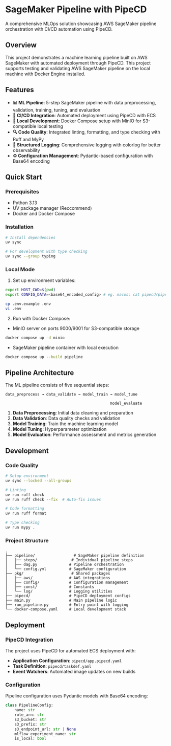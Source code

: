 # SageMaker Pipeline with PipeCD

A comprehensive MLOps solution showcasing AWS SageMaker pipeline orchestration with CI/CD automation using PipeCD.

## Overview

This project demonstrates a machine learning pipeline built on AWS SageMaker with automated deployment through PipeCD.
This project supports testing and validating AWS SageMaker pipeline on the local machine with Docker Engine installed.

## Features

- **📊 ML Pipeline**: 5-step SageMaker pipeline with data preprocessing, validation, training, tuning, and evaluation
- **🚀 CI/CD Integration**: Automated deployment using PipeCD with ECS
- **🐳 Local Development**: Docker Compose setup with MinIO for S3-compatible local testing
- **🔍 Code Quality**: Integrated linting, formatting, and type checking with Ruff and MyPy
- **📝 Structured Logging**: Comprehensive logging with colorlog for better observability
- **⚙️ Configuration Management**: Pydantic-based configuration with Base64 encoding

## Quick Start

### Prerequisites

- Python 3.13
- UV package manager (Reccommend)
- Docker and Docker Compose

### Installation

```bash
# Install dependencies
uv sync

# For development with type checking
uv sync --group typing
```

### Local Mode

1. Set up environment variables:

```bash
export HOST_CWD=$(pwd)
export CONFIG_DATA=<base64_encoded_config> # eg. macos: cat pipecd/pipeline-config.yaml | base64

cp .env.example .env
vi .env
```

2. Run with Docker Compose:

- MinIO server on ports 9000/9001 for S3-compatible storage

```bash
docker compose up -d minio
```

- SageMaker pipeline container with local execution

```bash
docker compose up --build pipeline
```

## Pipeline Architecture

The ML pipeline consists of five sequential steps:

```
data_preprocess → data_validate → model_train → model_tune
                                                    ↓
                                              model_evaluate
```

1. **Data Preprocessing**: Initial data cleaning and preparation
2. **Data Validation**: Data quality checks and validation
3. **Model Training**: Train the machine learning model
4. **Model Tuning**: Hyperparameter optimization
5. **Model Evaluation**: Performance assessment and metrics generation

## Development

### Code Quality

```bash
# Setup environment
uv sync --locked --all-groups

# Linting
uv run ruff check
uv run ruff check --fix  # Auto-fix issues

# Code formatting
uv run ruff format

# Type checking
uv run mypy .
```

### Project Structure

```
.
├── pipeline/                 # SageMaker pipeline definition
│   ├── steps/               # Individual pipeline steps
│   ├── dag.py              # Pipeline orchestration
│   └── config.yml          # SageMaker configuration
├── pkg/                     # Shared packages
│   ├── aws/                # AWS integrations
│   ├── config/             # Configuration management
│   ├── const/              # Constants
│   └── log/                # Logging utilities
├── pipecd/                 # PipeCD deployment configs
├── main.py                 # Main pipeline logic
├── run_pipeline.py         # Entry point with logging
└── docker-compose.yaml     # Local development stack
```

## Deployment

### PipeCD Integration

The project uses PipeCD for automated ECS deployment with:

- **Application Configuration**: `pipecd/app.pipecd.yaml`
- **Task Definition**: `pipecd/taskdef.yaml`
- **Event Watchers**: Automated image updates on new builds

### Configuration

Pipeline configuration uses Pydantic models with Base64 encoding:

```python
class PipelineConfig:
    name: str
    role_arn: str
    s3_bucket: str
    s3_prefix: str
    s3_endpoint_url: str | None
    mlflow_experiment_name: str
    is_local: bool
```
